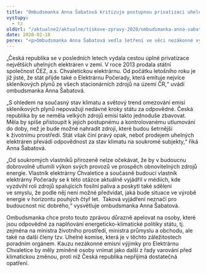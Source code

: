 ```yaml
---
title: "Ombudsmanka Anna Šabatová kritizuje postupnou privatizaci uhelných elektráren"
vystupy:
  - tz
oldUrl: "/aktualne2/aktualne/tiskove-zpravy-2020/ombudsmanka-anna-sabatova-kritizuje-postupnou-privatizaci-uhelnych-elektraren/"
date: 2020-02-18
perex: "<p>Ombudsmanka Anna Šabatová vedla šetření ve věci nezákonné výjimky z emisních limitů pro Elektrárnu Chvaletice. Výjimku v průběhu šetření zrušilo Ministerstvo životního prostředí. Tento jeden případ je však symptomem širšího problému současné energetické politiky státu. Ten nebere vážně aktuální stav klimatu a s ním související nezbytná opatření pro snižování skleníkových plynů. Česká republika se privatizací největších uhelných elektráren v zemi zbavuje přímé kontroly nad nejvýznamnějšími producenty emisí. Takové jednání je krajně nezodpovědné a hazarduje s životy budoucích generací.</p>"
---
```


<!-- imported from the old website -->

<p>„Česká republika se v posledních letech vydala cestou úplné privatizace největších uhelných elektráren v zemi. V roce 2013 prodala státní společnost ČEZ, a.s. Chvaletickou elektrárnu. Od počátku letošního roku je již jisté, že stát přijde také o Elektrárnu Počerady, která emituje nejvíce skleníkových plynů ze všech stacionárních zdrojů na území ČR,“ uvádí ombudsmanka Anna Šabatová.</p> <p>„S ohledem na současný stav klimatu a světový trend omezování emisí skleníkových plynů nepovažuji nedávné kroky státu za odpovědné. Česká republika by se neměla velkých zdrojů emisí takto jednoduše zbavovat. Měla by spíše přistoupit k jejich postupnému a kontrolovanému utlumování do doby, než je bude možné nahradit zdroji, které budou šetrnější k životnímu prostředí. Stát však činí pravý opak, neboť prodejem uhelných elektráren převádí odpovědnost za stav klimatu na soukromé subjekty,“ říká Anna Šabatová. </p> <p>„Od soukromých vlastníků přirozeně nelze očekávat, že by v budoucnu dobrovolně utlumili výkon svých provozů ve prospěch obnovitelných zdrojů energie. Vlastník elektrárny Chvaletice a současně budoucí vlastník elektrárny Počerady se k této otázce aktuálně vyjádřil v médiích, kde vyzdvihl roli zdrojů spalujících fosilní paliva a poskytl také sdělení ve smyslu, že podle něj není možné předvídat, jaká bude situace ve výrobě energie v horizontu pouhých čtyř let.  Taková vyjádření neznačí pro budoucnost nic dobrého,“ vysvětluje ombudsmanka Anna Šabatová. </p> <p>Ombudsmanka chce proto touto zprávou důrazně apelovat na osoby, které jsou odpovědné za naplňování energeticko-klimatické politiky státu, tj. zejména na ministra životního prostředí, ministra průmyslu a obchodu, ale také na další členy tzv. Uhelné komise, která je v těchto záležitostech poradním orgánem. Kauzu nezákonné emisní výjimky pro Elektrárnu Chvaletice by měly zmíněné osoby vnímat jako další z řady varování před klimatickou změnou, proti níž Česká republika nepřijímá dostatečná opatření.</p>
